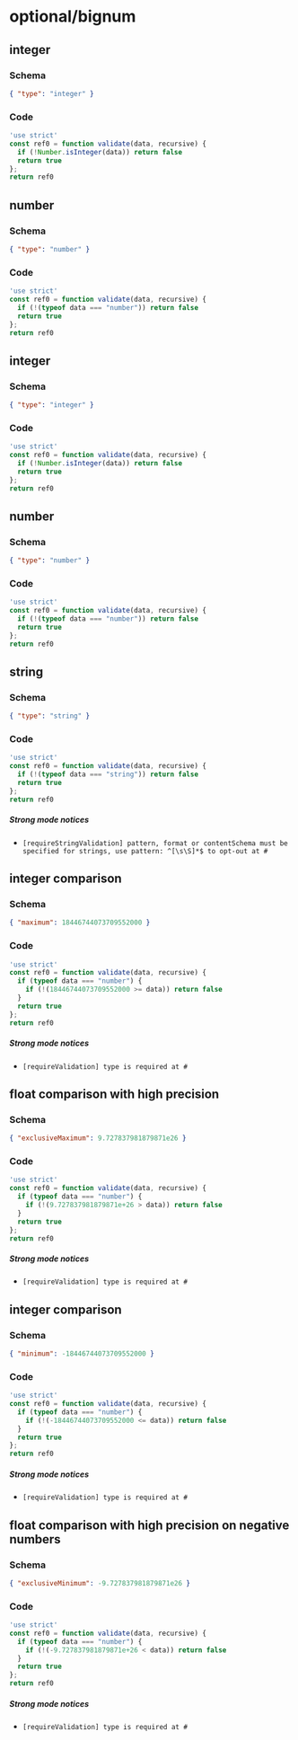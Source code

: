 # optional/bignum

## integer

### Schema

```json
{ "type": "integer" }
```

### Code

```js
'use strict'
const ref0 = function validate(data, recursive) {
  if (!Number.isInteger(data)) return false
  return true
};
return ref0
```


## number

### Schema

```json
{ "type": "number" }
```

### Code

```js
'use strict'
const ref0 = function validate(data, recursive) {
  if (!(typeof data === "number")) return false
  return true
};
return ref0
```


## integer

### Schema

```json
{ "type": "integer" }
```

### Code

```js
'use strict'
const ref0 = function validate(data, recursive) {
  if (!Number.isInteger(data)) return false
  return true
};
return ref0
```


## number

### Schema

```json
{ "type": "number" }
```

### Code

```js
'use strict'
const ref0 = function validate(data, recursive) {
  if (!(typeof data === "number")) return false
  return true
};
return ref0
```


## string

### Schema

```json
{ "type": "string" }
```

### Code

```js
'use strict'
const ref0 = function validate(data, recursive) {
  if (!(typeof data === "string")) return false
  return true
};
return ref0
```

##### Strong mode notices

 * `[requireStringValidation] pattern, format or contentSchema must be specified for strings, use pattern: ^[\s\S]*$ to opt-out at #`


## integer comparison

### Schema

```json
{ "maximum": 18446744073709552000 }
```

### Code

```js
'use strict'
const ref0 = function validate(data, recursive) {
  if (typeof data === "number") {
    if (!(18446744073709552000 >= data)) return false
  }
  return true
};
return ref0
```

##### Strong mode notices

 * `[requireValidation] type is required at #`


## float comparison with high precision

### Schema

```json
{ "exclusiveMaximum": 9.727837981879871e26 }
```

### Code

```js
'use strict'
const ref0 = function validate(data, recursive) {
  if (typeof data === "number") {
    if (!(9.727837981879871e+26 > data)) return false
  }
  return true
};
return ref0
```

##### Strong mode notices

 * `[requireValidation] type is required at #`


## integer comparison

### Schema

```json
{ "minimum": -18446744073709552000 }
```

### Code

```js
'use strict'
const ref0 = function validate(data, recursive) {
  if (typeof data === "number") {
    if (!(-18446744073709552000 <= data)) return false
  }
  return true
};
return ref0
```

##### Strong mode notices

 * `[requireValidation] type is required at #`


## float comparison with high precision on negative numbers

### Schema

```json
{ "exclusiveMinimum": -9.727837981879871e26 }
```

### Code

```js
'use strict'
const ref0 = function validate(data, recursive) {
  if (typeof data === "number") {
    if (!(-9.727837981879871e+26 < data)) return false
  }
  return true
};
return ref0
```

##### Strong mode notices

 * `[requireValidation] type is required at #`

